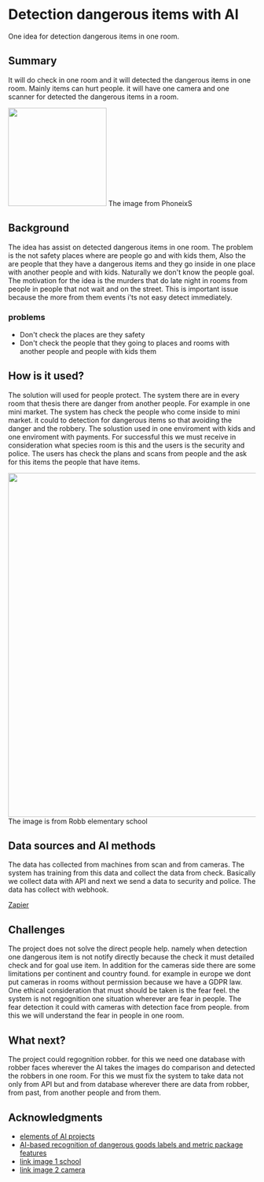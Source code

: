 <!-- This is the markdown template for the final project of the Building AI course, 
created by Reaktor Innovations and University of Helsinki. 
Copy the template, paste it to your GitHub README and edit! -->

# Detection dangerous items with AI

One idea for detection dangerous items in one room.

## Summary

It will do check in one room and it will detected the dangerous items in one room. Mainly items can hurt people. it will have one camera and one scanner for detected the dangerous items in a room. 

<img src = "https://upload.wikimedia.org/wikipedia/commons/a/ac/Drawing_of_a_CCTV_Camera.JPG" width="200">
The image from PhoneixS

## Background

The idea has assist on detected dangerous items in one room. The problem is the not safety places where are people go and with kids them, Also the are people that they have a dangerous items and they go inside in one place with another people and with kids. Naturally we don't know the people goal. The motivation for the idea is the murders that do late night in rooms from people in people that not wait and on the street. This is important issue because the more from them events i'ts not easy detect immediately.

### problems

* Don't check the places are they safety
* Don't check the people that they going to places and rooms with another people and people with kids them


## How is it used?

The solution will used for people protect. The system there are in every room that thesis there are danger from another people. For example in one mini market. The system has check the people who come inside to mini market. it could to detection for dangerous items so that avoiding the danger and the robbery. The solustion used in one enviroment with kids and one enviroment with payments. For successful this we must receive in consideration what species room is this and the users is the security and police. The users has check the plans and scans from people and the ask for this items the people that have items.

<img src="https://upload.wikimedia.org/wikipedia/commons/e/ef/CCTV_still_seconds_before_gunman_shoots_in_robb_elementary_school.jpg" width="700">
The image is from Robb elementary school

## Data sources and AI methods

The data has collected from machines from scan and from cameras. The system has training from this data and collect the data from check. Basically we collect data with API and next we send a data to security and police. The data has collect with webhook.

[Zapier](https://zapier.com/)

## Challenges

The project does not solve the direct people help. namely when detection one dangerous item is not notify directly because the check it must detailed check and for goal use item. In addition for the cameras side there are some limitations per continent and country found. for example in europe we dont put cameras in rooms without permission because we have a GDPR law. One ethical consideration that must should be taken is the fear feel. the system is not regognition one situation wherever are fear in people. The fear detection it could with cameras with detection face from people. from this we will understand the fear in people in one room. 


## What next?

The project could regognition robber. for this we need one database with robber faces wherever the AI takes the images do comparison and detected the robbers in one room. For this we must fix the system to take data not only from API but and from database wherever there are data from robber, from past, from another people and from them. 


## Acknowledgments

* [elements of AI projects](https://buildingai.elementsofai.com/Conclusion/ai-idea-gallery)
* [AI-based recognition of dangerous goods labels and metric package features](https://www.econstor.eu/bitstream/10419/249618/1/hicl-2021-31-245.pdf)
* [link image 1 school](https://commons.wikimedia.org/wiki/File:CCTV_still_seconds_before_gunman_shoots_in_robb_elementary_school.jpg)
* [link image 2 camera](https://commons.wikimedia.org/wiki/File:Drawing_of_a_CCTV_Camera.svg)
